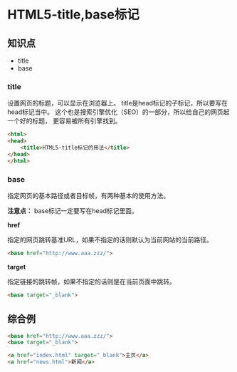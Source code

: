 HTML5-title,base标记
===================

## 知识点

* title
* base

### title

设置网页的标题，可以显示在浏览器上。
title是head标记的子标记，所以要写在head标记当中。
这个也是搜索引擎优化（SEO）的一部分，所以给自己的网页起一个好的标题，
更容易被所有引擎找到。

~~~html
<html>
<head>
    <title>HTML5-title标记的用法</title>
</head>
</html>
~~~

### base

指定网页的基本路径或者目标帧，有两种基本的使用方法。

**注意点：**
base标记一定要写在head标记里面。

**href**

指定的网页跳转基准URL，如果不指定的话则默认为当前网站的当前路径。

~~~html
<base href="http://www.aaa.zzz/">
~~~

**target**

指定链接的跳转帧，如果不指定的话则是在当前页面中跳转。

~~~html
<base target="_blank">
~~~

## 综合例

~~~html
<base href="http://www.aaa.zzz/">
<base target="_blank">

<a href="index.html" target="_blank">主页</a>
<a href="news.html">新闻</a>
~~~
